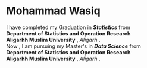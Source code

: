 # Mohammad Wasiq 
I have completed my Graduation in **_Statistics_** from 
<br>**Department of Statistics and Operation Research** <br> **Aligarhh Muslim University** , *Aligarh* .
<br>Now , I am pursuing my Master's in **_Data Science_** from <br> **Department of Statistics and Operation Research** <br> **Aligarhh Muslim University** , *Aligarh* .
